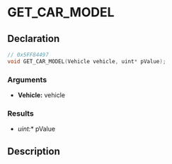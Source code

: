 # GET_CAR_MODEL

## Declaration
```cpp
// 0x5FF84497
void GET_CAR_MODEL(Vehicle vehicle, uint* pValue);
```

### Arguments
- **Vehicle:** vehicle

### Results
- **uint*:** pValue

## Description
